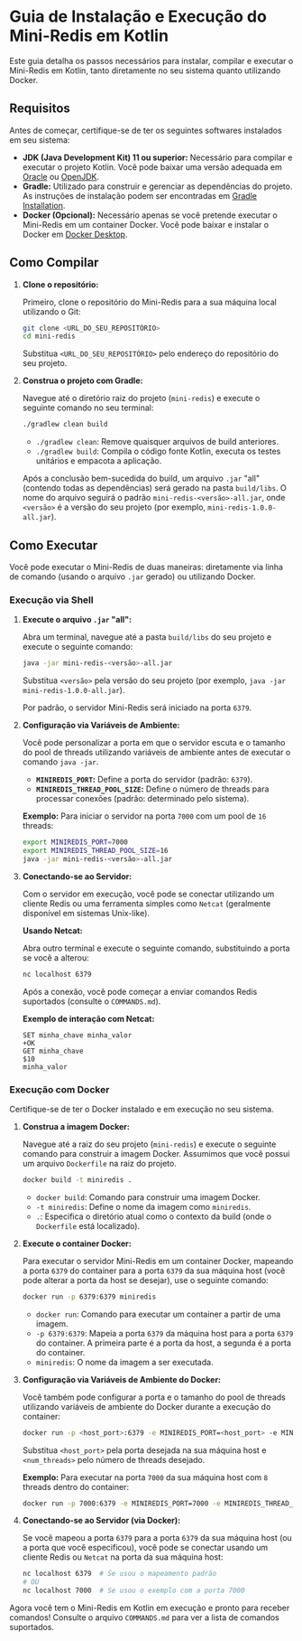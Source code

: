 # Guia de Instalação e Execução do Mini-Redis em Kotlin

Este guia detalha os passos necessários para instalar, compilar e executar o Mini-Redis em Kotlin, tanto diretamente no seu sistema quanto utilizando Docker.

## Requisitos

Antes de começar, certifique-se de ter os seguintes softwares instalados em seu sistema:

* **JDK (Java Development Kit) 11 ou superior:** Necessário para compilar e executar o projeto Kotlin. Você pode baixar uma versão adequada em [Oracle](https://www.oracle.com/java/technologies/javase-downloads.html) ou [OpenJDK](https://openjdk.java.net/install/).
* **Gradle:** Utilizado para construir e gerenciar as dependências do projeto. As instruções de instalação podem ser encontradas em [Gradle Installation](https://gradle.org/install/).
* **Docker (Opcional):** Necessário apenas se você pretende executar o Mini-Redis em um container Docker. Você pode baixar e instalar o Docker em [Docker Desktop](https://www.docker.com/products/docker-desktop/).

## Como Compilar

1.  **Clone o repositório:**

    Primeiro, clone o repositório do Mini-Redis para a sua máquina local utilizando o Git:

    ```bash
    git clone <URL_DO_SEU_REPOSITÓRIO>
    cd mini-redis
    ```

    Substitua `<URL_DO_SEU_REPOSITÓRIO>` pelo endereço do repositório do seu projeto.

2.  **Construa o projeto com Gradle:**

    Navegue até o diretório raiz do projeto (`mini-redis`) e execute o seguinte comando no seu terminal:

    ```bash
    ./gradlew clean build
    ```

    * `./gradlew clean`: Remove quaisquer arquivos de build anteriores.
    * `./gradlew build`: Compila o código fonte Kotlin, executa os testes unitários e empacota a aplicação.

    Após a conclusão bem-sucedida do build, um arquivo `.jar` "all" (contendo todas as dependências) será gerado na pasta `build/libs`. O nome do arquivo seguirá o padrão `mini-redis-<versão>-all.jar`, onde `<versão>` é a versão do seu projeto (por exemplo, `mini-redis-1.0.0-all.jar`).

## Como Executar

Você pode executar o Mini-Redis de duas maneiras: diretamente via linha de comando (usando o arquivo `.jar` gerado) ou utilizando Docker.

### Execução via Shell

1.  **Execute o arquivo `.jar` "all":**

    Abra um terminal, navegue até a pasta `build/libs` do seu projeto e execute o seguinte comando:

    ```bash
    java -jar mini-redis-<versão>-all.jar
    ```

    Substitua `<versão>` pela versão do seu projeto (por exemplo, `java -jar mini-redis-1.0.0-all.jar`).

    Por padrão, o servidor Mini-Redis será iniciado na porta `6379`.

2.  **Configuração via Variáveis de Ambiente:**

    Você pode personalizar a porta em que o servidor escuta e o tamanho do pool de threads utilizando variáveis de ambiente antes de executar o comando `java -jar`.

    * **`MINIREDIS_PORT`:** Define a porta do servidor (padrão: `6379`).
    * **`MINIREDIS_THREAD_POOL_SIZE`:** Define o número de threads para processar conexões (padrão: determinado pelo sistema).

    **Exemplo:** Para iniciar o servidor na porta `7000` com um pool de `16` threads:

    ```bash
    export MINIREDIS_PORT=7000
    export MINIREDIS_THREAD_POOL_SIZE=16
    java -jar mini-redis-<versão>-all.jar
    ```

3.  **Conectando-se ao Servidor:**

    Com o servidor em execução, você pode se conectar utilizando um cliente Redis ou uma ferramenta simples como `Netcat` (geralmente disponível em sistemas Unix-like).

    **Usando Netcat:**

    Abra outro terminal e execute o seguinte comando, substituindo a porta se você a alterou:

    ```bash
    nc localhost 6379
    ```

    Após a conexão, você pode começar a enviar comandos Redis suportados (consulte o `COMMANDS.md`).

    **Exemplo de interação com Netcat:**

    ```
    SET minha_chave minha_valor
    +OK
    GET minha_chave
    $10
    minha_valor
    ```

### Execução com Docker

Certifique-se de ter o Docker instalado e em execução no seu sistema.

1.  **Construa a imagem Docker:**

    Navegue até a raiz do seu projeto (`mini-redis`) e execute o seguinte comando para construir a imagem Docker. Assumimos que você possui um arquivo `Dockerfile` na raiz do projeto.

    ```bash
    docker build -t miniredis .
    ```

    * `docker build`: Comando para construir uma imagem Docker.
    * `-t miniredis`: Define o nome da imagem como `miniredis`.
    * `.`: Especifica o diretório atual como o contexto da build (onde o `Dockerfile` está localizado).

2.  **Execute o container Docker:**

    Para executar o servidor Mini-Redis em um container Docker, mapeando a porta `6379` do container para a porta `6379` da sua máquina host (você pode alterar a porta da host se desejar), use o seguinte comando:

    ```bash
    docker run -p 6379:6379 miniredis
    ```

    * `docker run`: Comando para executar um container a partir de uma imagem.
    * `-p 6379:6379`: Mapeia a porta `6379` da máquina host para a porta `6379` do container. A primeira parte é a porta da host, a segunda é a porta do container.
    * `miniredis`: O nome da imagem a ser executada.

3.  **Configuração via Variáveis de Ambiente do Docker:**

    Você também pode configurar a porta e o tamanho do pool de threads utilizando variáveis de ambiente do Docker durante a execução do container:

    ```bash
    docker run -p <host_port>:6379 -e MINIREDIS_PORT=<host_port> -e MINIREDIS_THREAD_POOL_SIZE=<num_threads> miniredis
    ```

    Substitua `<host_port>` pela porta desejada na sua máquina host e `<num_threads>` pelo número de threads desejado.

    **Exemplo:** Para executar na porta `7000` da sua máquina host com `8` threads dentro do container:

    ```bash
    docker run -p 7000:6379 -e MINIREDIS_PORT=7000 -e MINIREDIS_THREAD_POOL_SIZE=8 miniredis
    ```

4.  **Conectando-se ao Servidor (via Docker):**

    Se você mapeou a porta `6379` para a porta `6379` da sua máquina host (ou a porta que você especificou), você pode se conectar usando um cliente Redis ou `Netcat` na porta da sua máquina host:

    ```bash
    nc localhost 6379  # Se usou o mapeamento padrão
    # OU
    nc localhost 7000  # Se usou o exemplo com a porta 7000
    ```

Agora você tem o Mini-Redis em Kotlin em execução e pronto para receber comandos! Consulte o arquivo `COMMANDS.md` para ver a lista de comandos suportados.